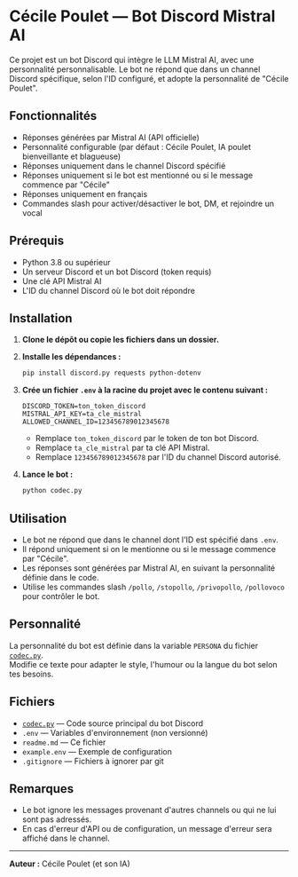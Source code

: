 # Cécile Poulet — Bot Discord Mistral AI

Ce projet est un bot Discord qui intègre le LLM Mistral AI, avec une personnalité personnalisable. Le bot ne répond que dans un channel Discord spécifique, selon l'ID configuré, et adopte la personnalité de "Cécile Poulet".

## Fonctionnalités

- Réponses générées par Mistral AI (API officielle)
- Personnalité configurable (par défaut : Cécile Poulet, IA poulet bienveillante et blagueuse)
- Réponses uniquement dans le channel Discord spécifié
- Réponses uniquement si le bot est mentionné ou si le message commence par "Cécile"
- Réponses uniquement en français
- Commandes slash pour activer/désactiver le bot, DM, et rejoindre un vocal

## Prérequis

- Python 3.8 ou supérieur
- Un serveur Discord et un bot Discord (token requis)
- Une clé API Mistral AI
- L'ID du channel Discord où le bot doit répondre

## Installation

1. **Clone le dépôt ou copie les fichiers dans un dossier.**

2. **Installe les dépendances :**
   ```bash
   pip install discord.py requests python-dotenv
   ```

3. **Crée un fichier `.env` à la racine du projet avec le contenu suivant :**
   ```
   DISCORD_TOKEN=ton_token_discord
   MISTRAL_API_KEY=ta_cle_mistral
   ALLOWED_CHANNEL_ID=123456789012345678
   ```
   - Remplace `ton_token_discord` par le token de ton bot Discord.
   - Remplace `ta_cle_mistral` par ta clé API Mistral.
   - Remplace `123456789012345678` par l'ID du channel Discord autorisé.

4. **Lance le bot :**
   ```bash
   python codec.py
   ```

## Utilisation

- Le bot ne répond que dans le channel dont l'ID est spécifié dans `.env`.
- Il répond uniquement si on le mentionne ou si le message commence par "Cécile".
- Les réponses sont générées par Mistral AI, en suivant la personnalité définie dans le code.
- Utilise les commandes slash `/pollo`, `/stopollo`, `/privopollo`, `/pollovoco` pour contrôler le bot.

## Personnalité

La personnalité du bot est définie dans la variable `PERSONA` du fichier [`codec.py`](codec.py:1).  
Modifie ce texte pour adapter le style, l'humour ou la langue du bot selon tes besoins.

## Fichiers

- [`codec.py`](codec.py:1) — Code source principal du bot Discord
- `.env` — Variables d'environnement (non versionné)
- `readme.md` — Ce fichier
- `example.env` — Exemple de configuration
- `.gitignore` — Fichiers à ignorer par git

## Remarques

- Le bot ignore les messages provenant d'autres channels ou qui ne lui sont pas adressés.
- En cas d'erreur d'API ou de configuration, un message d'erreur sera affiché dans le channel.

---

**Auteur :** Cécile Poulet (et son IA)
